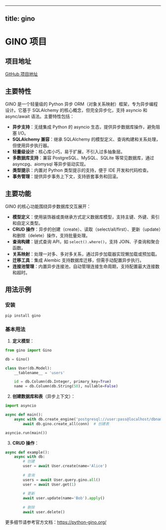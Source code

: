 
---
title: gino
---

# GINO 项目

## 项目地址
[GitHub 项目地址](https://github.com/python-gino/gino)

## 主要特性
GINO 是一个轻量级的 Python 异步 ORM（对象关系映射）框架，专为异步编程设计。它基于 SQLAlchemy 的核心概念，但完全异步化，支持 asyncio 和 async/await 语法。主要特性包括：
- **异步支持**：无缝集成 Python 的 asyncio 生态，提供异步数据库操作，避免阻塞 I/O。
- **SQLAlchemy 兼容**：继承 SQLAlchemy 的模型定义、查询构建和关系处理，但使用异步执行器。
- **轻量级设计**：核心库小巧，易于扩展，不引入过多抽象层。
- **多数据库支持**：兼容 PostgreSQL、MySQL、SQLite 等常见数据库，通过 asyncpg、aiomysql 等异步驱动实现。
- **类型提示**：内置对 Python 类型提示的支持，便于 IDE 开发和代码检查。
- **事务管理**：提供异步事务上下文，支持嵌套事务和回滚。

## 主要功能
GINO 的核心功能围绕异步数据库交互展开：
- **模型定义**：使用装饰器或类继承方式定义数据库模型，支持主键、外键、索引和自定义类型。
- **CRUD 操作**：异步的创建（create）、读取（select/all/first）、更新（update）和删除（delete）操作，支持批量处理。
- **查询构建**：链式查询 API，如 `select().where()`，支持 JOIN、子查询和聚合函数。
- **关系映射**：处理一对多、多对多关系，通过异步加载器实现懒加载或预加载。
- **迁移工具**：集成 Alembic 支持数据库迁移，但需手动配置异步执行。
- **连接池管理**：内置异步连接池，自动管理连接生命周期，支持配置最大连接数和超时。

## 用法示例
### 安装
```bash
pip install gino
```

### 基本用法
1. **定义模型**：
```python
from gino import Gino

db = Gino()

class User(db.Model):
    __tablename__ = 'users'

    id = db.Column(db.Integer, primary_key=True)
    name = db.Column(db.String(50), nullable=False)
```

2. **创建数据库和表**（异步上下文）：
```python
import asyncio

async def main():
    async with db.create_engine('postgresql://user:pass@localhost/dbname') as conn:
        await db.gino.create_all(conn)  # 创建表

asyncio.run(main())
```

3. **CRUD 操作**：
```python
async def example():
    async with db:
        # 创建
        user = await User.create(name='Alice')
        
        # 查询
        users = await User.query.gino.all()
        user = await User.get(1)
        
        # 更新
        await user.update(name='Bob').apply()
        
        # 删除
        await user.delete()
```

更多细节请参考官方文档：https://python-gino.org/